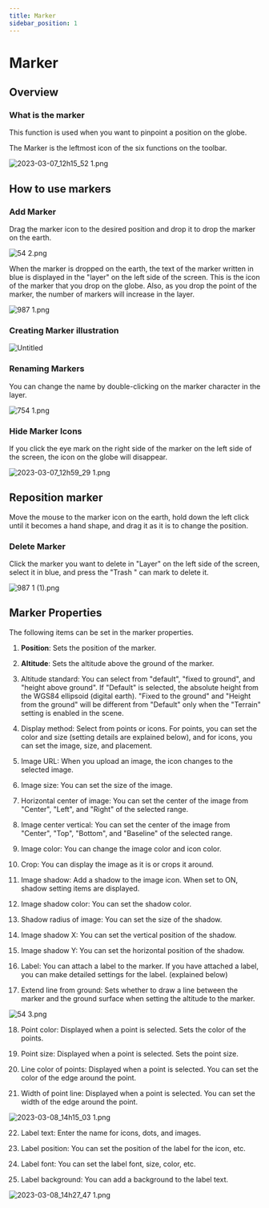 ```yaml
---
title: Marker
sidebar_position: 1
---
```


# Marker

## Overview

### What is the marker

This function is used when you want to pinpoint a position on the globe.

The Marker is the leftmost icon of the six functions on the toolbar.

![2023-03-07_12h15_52 1.png](./img/2023-03-07_12h15_52_1.png)

## How to use markers

### Add Marker

Drag the marker icon to the desired position and drop it to drop the marker on the earth.

![54 2.png](./img/54_2.png)

When the marker is dropped on the earth, the text of the marker written in blue is displayed in the "layer" on the left side of the screen. This is the icon of the marker that you drop on the globe. Also, as you drop the point of the marker, the number of markers will increase in the layer.

![987 1.png](./img/987_1.png)

### Creating Marker illustration

![Untitled](./img/Untitled.gif)

### Renaming Markers

You can change the name by double-clicking on the marker character in the layer.

![754 1.png](./img/754_1.png)

### Hide Marker Icons

If you click the eye mark on the right side of the marker on the left side of the screen, the icon on the globe will disappear.

![2023-03-07_12h59_29 1.png](./img/2023-03-07_12h59_29_1.png)

## Reposition marker

Move the mouse to the marker icon on the earth, hold down the left click until it becomes a hand shape, and drag it as it is to change the position.

### Delete Marker

Click the marker you want to delete in "Layer" on the left side of the screen, select it in blue, and press the "Trash " can mark to delete it.

![987 1 (1).png](./img/987_1_(1).png)

## Marker Properties

The following items can be set in the marker properties.

1.  **Position**: Sets the position of the marker.

2.  **Altitude**: Sets the altitude above the ground of the marker.

3.  Altitude standard: You can select from "default", "fixed to ground", and "height above ground". If "Default" is selected, the absolute height from the WGS84 ellipsoid (digital earth). "Fixed to the ground" and "Height from the ground" will be different from "Default" only when the "Terrain" setting is enabled in the scene.

4. Display method: Select from points or icons. For points, you can set the color and size (setting details are explained below), and for icons, you can set the image, size, and placement.

5.  Image URL: When you upload an image, the icon changes to the selected image.

6. Image size: You can set the size of the image.

7. Horizontal center of image: You can set the center of the image from "Center", "Left", and "Right" of the selected range.

8. Image center vertical: You can set the center of the image from "Center", "Top", "Bottom", and "Baseline" of the selected range.

9. Image color: You can change the image color and icon color.

10. Crop: You can display the image as it is or crops it around.

11. Image shadow: Add a shadow to the image icon. When set to ON, shadow setting items are displayed.

12. Image shadow color: You can set the shadow color.

13. Shadow radius of image: You can set the size of the shadow.

14. Image shadow X: You can set the vertical position of the shadow.

15. Image shadow Y: You can set the horizontal position of the shadow.

16.  Label: You can attach a label to the marker. If you have attached a label, you can make detailed settings for the label. (explained below)

17. Extend line from ground: Sets whether to draw a line between the marker and the ground surface when setting the altitude to the marker.

![54 3.png](./img/54_3.png)

18. Point color: Displayed when a point is selected. Sets the color of the points.

19. Point size: Displayed when a point is selected. Sets the point size.

20. Line color of points: Displayed when a point is selected. You can set the color of the edge around the point.

21. Width of point line: Displayed when a point is selected. You can set the width of the edge around the point.

![2023-03-08_14h15_03 1.png](./img/2023-03-08_14h15_03_1.png)

22. Label text: Enter the name for icons, dots, and images.

23. Label position: You can set the position of the label for the icon, etc.

24. Label font: You can set the label font, size, color, etc.

25. Label background: You can add a background to the label text.

![2023-03-08_14h27_47 1.png](./img/2023-03-08_14h27_47_1.png)

